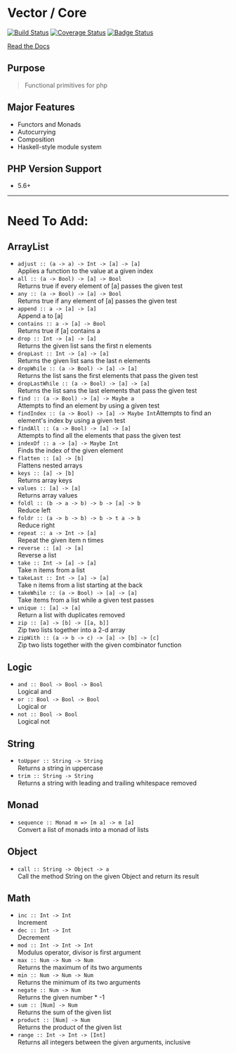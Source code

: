 # Vector / Core

[![Build Status](https://travis-ci.org/joseph-walker/vector.svg?branch=master)](https://travis-ci.org/joseph-walker/vector)
[![Coverage Status](https://coveralls.io/repos/github/joseph-walker/vector/badge.svg?branch=master)](https://coveralls.io/github/joseph-walker/vector?branch=master)
[![Badge Status](https://img.shields.io/badge/badge%20status-dank-brightgreen.svg)](https://niceme.me/)

[Read the Docs](http://joseph-walker.github.io/vector/)

## Purpose
> Functional primitives for php

## Major Features
- Functors and Monads
- Autocurrying
- Composition
- Haskell-style module system

## PHP Version Support
- 5.6+

---

# Need To Add:

## ArrayList
- `adjust :: (a -> a) -> Int -> [a] -> [a]`<br>Applies a function to the value at a given index
- `all :: (a -> Bool) -> [a] -> Bool`<br>Returns true if every element of [a] passes the given test
- `any :: (a -> Bool) -> [a] -> Bool`<br>Returns true if any element of [a] passes the given test
- `append :: a -> [a] -> [a]`<br>Append a to [a]
- `contains :: a -> [a] -> Bool`<br>Returns true if [a] contains a
- `drop :: Int -> [a] -> [a]`<br>Returns the given list sans the first n elements
- `dropLast :: Int -> [a] -> [a]`<br>Returns the given list sans the last n elements
- `dropWhile :: (a -> Bool) -> [a] -> [a]`<br>Returns the list sans the first elements that pass the given test
- `dropLastWhile :: (a -> Bool) -> [a] -> [a]`<br>Returns the list sans the last elements that pass the given test
- `find :: (a -> Bool) -> [a] -> Maybe a`<br>Attempts to find an element by using a given test
- `findIndex :: (a -> Bool) -> [a] -> Maybe Int`Attempts to find an element's index by using a given test
- `findAll :: (a -> Bool) -> [a] -> [a]`<br>Attempts to find all the elements that pass the given test
- `indexOf :: a -> [a] -> Maybe Int`<br>Finds the index of the given element
- `flatten :: [a] -> [b]`<br>Flattens nested arrays
- `keys :: [a] -> [b]`<br>Returns array keys
- `values :: [a] -> [a]`<br>Returns array values
- `foldl :: (b -> a -> b) -> b -> [a] -> b`<br>Reduce left
- `foldr :: (a -> b -> b) -> b -> t a -> b`<br>Reduce right
- `repeat :: a -> Int -> [a]`<br>Repeat the given item n times
- `reverse :: [a] -> [a]`<br>Reverse a list
- `take :: Int -> [a] -> [a]`<br>Take n items from a list
- `takeLast :: Int -> [a] -> [a]`<br>Take n items from a list starting at the back
- `takeWhile :: (a -> Bool) -> [a] -> [a]`<br>Take items from a list while a given test passes
- `unique :: [a] -> [a]`<br>Return a list with duplicates removed
- `zip :: [a] -> [b] -> [[a, b]]`<br>Zip two lists together into a 2-d array
- `zipWith :: (a -> b -> c) -> [a] -> [b] -> [c]`<br>Zip two lists together with the given combinator function

## Logic
- `and :: Bool -> Bool -> Bool`<br>Logical and
- `or :: Bool -> Bool -> Bool`<br>Logical or
- `not :: Bool -> Bool`<br>Logical not

## String
- `toUpper :: String -> String`<br>Returns a string in uppercase
- `trim :: String -> String`<br>Returns a string with leading and trailing whitespace removed

## Monad
- `sequence :: Monad m => [m a] -> m [a]`<br>Convert a list of monads into a monad of lists

## Object
- `call :: String -> Object -> a`<br>Call the method String on the given Object and return its result

## Math
- `inc :: Int -> Int`<br>Increment
- `dec :: Int -> Int`<br>Decrement
- `mod :: Int -> Int -> Int`<br>Modulus operator, divisor is first argument
- `max :: Num -> Num -> Num`<br>Returns the maximum of its two arguments
- `min :: Num -> Num -> Num`<br>Returns the minimum of its two arguments
- `negate :: Num -> Num`<br>Returns the given number * -1
- `sum :: [Num] -> Num`<br>Returns the sum of the given list
- `product :: [Num] -> Num`<br>Returns the product of the given list
- `range :: Int -> Int -> [Int]`<br>Returns all integers between the given arguments, inclusive
